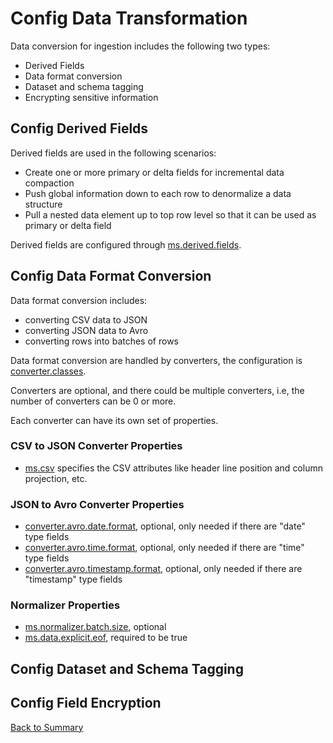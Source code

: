 # Config Data Transformation

Data conversion for ingestion includes the following two types:
- Derived Fields
- Data format conversion
- Dataset and schema tagging
- Encrypting sensitive information

## Config Derived Fields

Derived fields are used in the following scenarios:

- Create one or more primary or delta fields for incremental data compaction
- Push global information down to each row to denormalize a data structure
- Pull a nested data element up to top row level so that it can be used as primary or delta field

Derived fields are configured through [ms.derived.fields](../parameters/ms.derived.fields.md).

## Config Data Format Conversion

Data format conversion includes:

- converting CSV data to JSON
- converting JSON data to Avro
- converting rows into batches of rows

Data format conversion are handled by converters, the configuration is [converter.classes](../parameters/converter.classes.md).

Converters are optional, and there could be multiple converters, i.e, the number of converters can be 0 or more.

Each converter can have its own set of properties. 

### CSV to JSON Converter Properties

- [ms.csv](../parameters/ms.csv.md) specifies the CSV attributes like header line position and column projection, etc.

### JSON to Avro Converter Properties

- [converter.avro.date.format](../parameters/converter.avro.date.format.md), optional, only needed if there are "date" type fields
- [converter.avro.time.format](../parameters/converter.avro.time.format.md), optional, only needed if there are "time" type fields
- [converter.avro.timestamp.format](../parameters/converter.avro.timestamp.format.md), optional, only needed if there are "timestamp" type fields

### Normalizer Properties

- [ms.normalizer.batch.size](../parameters/ms.normalizer.batch.size.md), optional
- [ms.data.explicit.eof](../parameters/ms.data.explicit.eof.md), required to be true 

## Config Dataset and Schema Tagging

## Config Field Encryption

[Back to Summary](summary.md#config-data-transformation)